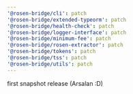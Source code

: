 ```yaml
---
'@rosen-bridge/cli': patch
'@rosen-bridge/extended-typeorm': patch
'@rosen-bridge/health-check': patch
'@rosen-bridge/logger-interface': patch
'@rosen-bridge/minimum-fee': patch
'@rosen-bridge/rosen-extractor': patch
'@rosen-bridge/tokens': patch
'@rosen-bridge/tss': patch
'@rosen-bridge/utils': patch
---
```


first snapshot release (Arsalan :D)
